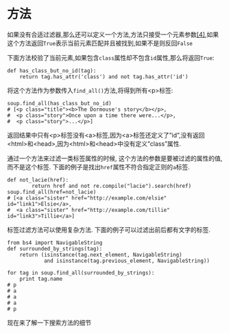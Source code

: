 # 方法

如果没有合适过滤器,那么还可以定义一个方法,方法只接受一个元素参数[\[4\]](http://beautifulsoup.readthedocs.io/zh_CN/latest/#id91),如果这个方法返回`True`表示当前元素匹配并且被找到,如果不是则反回`False`

下面方法校验了当前元素,如果包含`class`属性却不包含`id`属性,那么将返回`True`:

```text
def has_class_but_no_id(tag):
    return tag.has_attr('class') and not tag.has_attr('id')
```

将这个方法作为参数传入`find_all()`方法,将得到所有&lt;p&gt;标签:

```text
soup.find_all(has_class_but_no_id)
# [<p class="title"><b>The Dormouse's story</b></p>,
#  <p class="story">Once upon a time there were...</p>,
#  <p class="story">...</p>]
```

返回结果中只有&lt;p&gt;标签没有&lt;a&gt;标签,因为&lt;a&gt;标签还定义了”id”,没有返回&lt;html&gt;和&lt;head&gt;,因为&lt;html&gt;和&lt;head&gt;中没有定义”class”属性.

通过一个方法来过滤一类标签属性的时候, 这个方法的参数是要被过滤的属性的值, 而不是这个标签. 下面的例子是找出`href`属性不符合指定正则的`a`标签.

```text
def not_lacie(href):
        return href and not re.compile("lacie").search(href)
soup.find_all(href=not_lacie)
# [<a class="sister" href="http://example.com/elsie" id="link1">Elsie</a>,
#  <a class="sister" href="http://example.com/tillie" id="link3">Tillie</a>]
```

标签过滤方法可以使用复杂方法. 下面的例子可以过滤出前后都有文字的标签.

```text
from bs4 import NavigableString
def surrounded_by_strings(tag):
    return (isinstance(tag.next_element, NavigableString)
            and isinstance(tag.previous_element, NavigableString))

for tag in soup.find_all(surrounded_by_strings):
    print tag.name
# p
# a
# a
# a
# p
```

现在来了解一下搜索方法的细节


